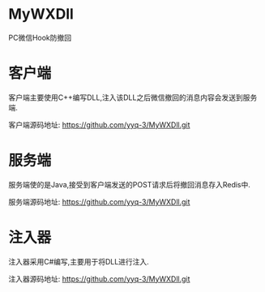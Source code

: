 # MyWXDll
PC微信Hook防撤回

# 客户端
  客户端主要使用C++编写DLL,注入该DLL之后微信撤回的消息内容会发送到服务端.
  
  客户端源码地址: https://github.com/yyq-3/MyWXDll.git
# 服务端
  服务端使的是Java,接受到客户端发送的POST请求后将撤回消息存入Redis中.
  
  服务端源码地址: https://github.com/yyq-3/MyWXDll.git
# 注入器
  注入器采用C#编写,主要用于将DLL进行注入.
  
  注入器源码地址: https://github.com/yyq-3/MyWXDll.git
